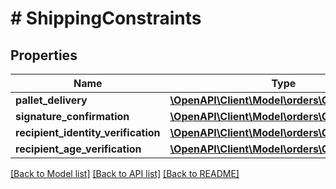 # # ShippingConstraints

## Properties

Name | Type | Description | Notes
------------ | ------------- | ------------- | -------------
**pallet_delivery** | [**\OpenAPI\Client\Model\orders\ConstraintType**](ConstraintType.md) |  | [optional]
**signature_confirmation** | [**\OpenAPI\Client\Model\orders\ConstraintType**](ConstraintType.md) |  | [optional]
**recipient_identity_verification** | [**\OpenAPI\Client\Model\orders\ConstraintType**](ConstraintType.md) |  | [optional]
**recipient_age_verification** | [**\OpenAPI\Client\Model\orders\ConstraintType**](ConstraintType.md) |  | [optional]

[[Back to Model list]](../../README.md#models) [[Back to API list]](../../README.md#endpoints) [[Back to README]](../../README.md)
